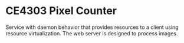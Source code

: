 # CE4303 Pixel Counter

Service with daemon behavior that provides resources to a client using resource virtualization. The web server is designed to process images.
